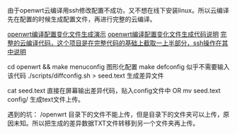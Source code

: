 由于openwrt云编译用ssh修改配置不成功，又不想在线下安装linux。所以云编译先在配置的时候生成配置文件，再进行完整的云编译。

[openwrt编译配置变化文件生成演示](https://p3terx.com/archives/build-openwrt-with-github-actions.html)
[openwrt编译配置变化文件生成代码说明](https://github.com/danshui-git/shuoming/blob/master/%E6%9C%AC%E5%9C%B0%E6%8F%90%E5%8F%96.config.md)
[完整的云编译代码，这个项目是在完整代码的基础上截取一上半部分，ssh操作在其中说明](https://github.com/P3TERX/Actions-OpenWrt)

cd openwrt && make menuconfig   图形化配置
make defconfig                  似乎不需要输入该代码
./scripts/diffconfig.sh > seed.text   生成差异文件


cat seed.text 直接在屏幕输出差异代码，贴入config文件中
OR
mv seed.text config/  生成text文件上传。


遇到的坑：
/openwrt 目录下的文件不能上传，但是目录下的文件夹可以上传，原因未知。所以把生成的差异数据TXT文件转移到另一个文件夹再上传。
